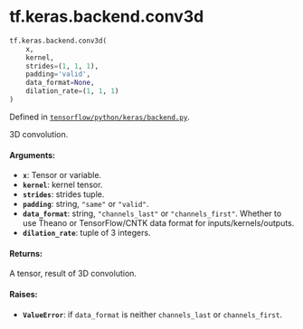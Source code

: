 <div itemscope itemtype="http://developers.google.com/ReferenceObject">
<meta itemprop="name" content="tf.keras.backend.conv3d" />
<meta itemprop="path" content="Stable" />
</div>

# tf.keras.backend.conv3d

``` python
tf.keras.backend.conv3d(
    x,
    kernel,
    strides=(1, 1, 1),
    padding='valid',
    data_format=None,
    dilation_rate=(1, 1, 1)
)
```



Defined in [`tensorflow/python/keras/backend.py`](/code/stable/tensorflow/python/keras/backend.py).

3D convolution.

#### Arguments:

* <b>`x`</b>: Tensor or variable.
* <b>`kernel`</b>: kernel tensor.
* <b>`strides`</b>: strides tuple.
* <b>`padding`</b>: string, `"same"` or `"valid"`.
* <b>`data_format`</b>: string, `"channels_last"` or `"channels_first"`.
        Whether to use Theano or TensorFlow/CNTK data format
        for inputs/kernels/outputs.
* <b>`dilation_rate`</b>: tuple of 3 integers.


#### Returns:

A tensor, result of 3D convolution.


#### Raises:

* <b>`ValueError`</b>: if `data_format` is neither `channels_last` or
    `channels_first`.